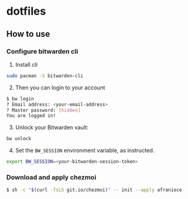 # dotfiles

## How to use

### Configure bitwarden cli

1. Install cli

```bash
sudo pacman -S bitwarden-cli
```

2. Then you can login to your account

```bash
$ bw login
? Email address: <your-email-address>
? Master password: [hidden]
You are logged in!
```

3. Unlock your Bitwarden vault:

```bash
bw unlock
```

4. Set the `BW_SESSION` environment variable, as instructed.

```bash
export BW_SESSION=<your-bitwarden-session-token>
```
### Download and apply chezmoi

```bash
$ sh -c "$(curl -fsLS git.io/chezmoi)" -- init --apply afranioce
```
